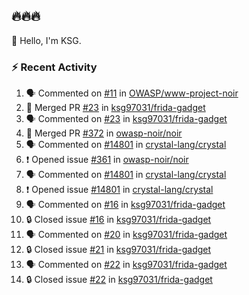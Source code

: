 ## 🔥🔥🔥
👋 Hello, I'm KSG.  

### ⚡ Recent Activity
<!--START_SECTION:activity-->
1. 🗣 Commented on [#11](https://github.com/OWASP/www-project-noir/pull/11#issuecomment-2329325963) in [OWASP/www-project-noir](https://github.com/OWASP/www-project-noir)
2. 🎉 Merged PR [#23](https://github.com/ksg97031/frida-gadget/pull/23) in [ksg97031/frida-gadget](https://github.com/ksg97031/frida-gadget)
3. 🗣 Commented on [#23](https://github.com/ksg97031/frida-gadget/pull/23#issuecomment-2270206393) in [ksg97031/frida-gadget](https://github.com/ksg97031/frida-gadget)
4. 🎉 Merged PR [#372](https://github.com/owasp-noir/noir/pull/372) in [owasp-noir/noir](https://github.com/owasp-noir/noir)
5. 🗣 Commented on [#14801](https://github.com/crystal-lang/crystal/issues/14801#issuecomment-2227282008) in [crystal-lang/crystal](https://github.com/crystal-lang/crystal)
6. ❗ Opened issue [#361](https://github.com/owasp-noir/noir/issues/361) in [owasp-noir/noir](https://github.com/owasp-noir/noir)
7. 🗣 Commented on [#14801](https://github.com/crystal-lang/crystal/issues/14801#issuecomment-2220007683) in [crystal-lang/crystal](https://github.com/crystal-lang/crystal)
8. ❗ Opened issue [#14801](https://github.com/crystal-lang/crystal/issues/14801) in [crystal-lang/crystal](https://github.com/crystal-lang/crystal)
9. 🗣 Commented on [#16](https://github.com/ksg97031/frida-gadget/issues/16#issuecomment-2203322934) in [ksg97031/frida-gadget](https://github.com/ksg97031/frida-gadget)
10. 🔒 Closed issue [#16](https://github.com/ksg97031/frida-gadget/issues/16) in [ksg97031/frida-gadget](https://github.com/ksg97031/frida-gadget)
11. 🗣 Commented on [#20](https://github.com/ksg97031/frida-gadget/issues/20#issuecomment-2203305603) in [ksg97031/frida-gadget](https://github.com/ksg97031/frida-gadget)
12. 🔒 Closed issue [#21](https://github.com/ksg97031/frida-gadget/issues/21) in [ksg97031/frida-gadget](https://github.com/ksg97031/frida-gadget)
13. 🗣 Commented on [#22](https://github.com/ksg97031/frida-gadget/issues/22#issuecomment-2203269065) in [ksg97031/frida-gadget](https://github.com/ksg97031/frida-gadget)
14. 🔒 Closed issue [#22](https://github.com/ksg97031/frida-gadget/issues/22) in [ksg97031/frida-gadget](https://github.com/ksg97031/frida-gadget)
<!--END_SECTION:activity-->
